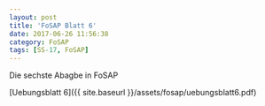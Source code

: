 ```yaml
---
layout: post
title: 'FoSAP Blatt 6'
date: 2017-06-26 11:56:38
category: FoSAP
tags: [SS-17, FoSAP]
---
```


Die sechste Abagbe in FoSAP

[Uebungsblatt 6]({{ site.baseurl }}/assets/fosap/uebungsblatt6.pdf)